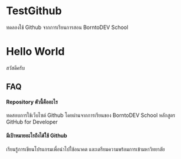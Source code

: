 # TestGithub
ทดลองใช้ Github จากการเรียนการสอน BorntoDEV School

# Hello World
สวัสดีครับ

## FAQ

#### Repository ตัวนี้คืออะไร

ทดสอบการใช้เว็บไซต์ Github โดยผ่านจากการเรียนของ BorntoDEV School หลักสูตร GitHub for Developer

#### มีเป้าหมายอะไรถึงได้ใช้ Github

เรียนรู้การเขียนโปรแกรมเพื่อนำไปใช้อนาคต และเตรียมความพร้อมการเข้ามหาวิทยาลัย

